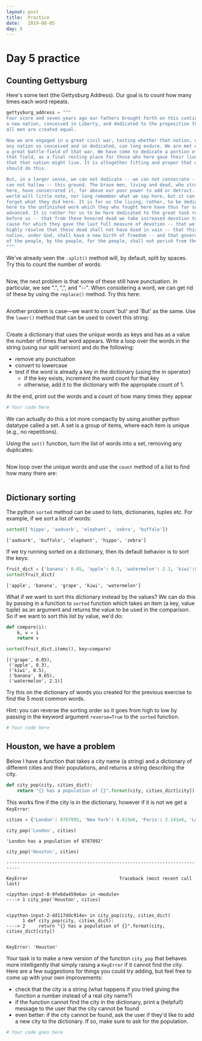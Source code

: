 ```yaml
---
layout: post
title:  Practice
date:   2019-08-05
day: 5
---
```



# Day 5 practice

## Counting Gettysburg

Here's some text (the Gettysburg Address). Our goal is to count how many times each word repeats.


```python
gettysburg_address = """
Four score and seven years ago our fathers brought forth on this continent, 
a new nation, conceived in Liberty, and dedicated to the proposition that 
all men are created equal.

Now we are engaged in a great civil war, testing whether that nation, or 
any nation so conceived and so dedicated, can long endure. We are met on
a great battle-field of that war. We have come to dedicate a portion of
that field, as a final resting place for those who here gave their lives
that that nation might live. It is altogether fitting and proper that we
should do this.

But, in a larger sense, we can not dedicate -- we can not consecrate -- we
can not hallow -- this ground. The brave men, living and dead, who struggled
here, have consecrated it, far above our poor power to add or detract.  The
world will little note, nor long remember what we say here, but it can never
forget what they did here. It is for us the living, rather, to be dedicated
here to the unfinished work which they who fought here have thus far so nobly
advanced. It is rather for us to be here dedicated to the great task remaining
before us -- that from these honored dead we take increased devotion to that
cause for which they gave the last full measure of devotion -- that we here
highly resolve that these dead shall not have died in vain -- that this
nation, under God, shall have a new birth of freedom -- and that government
of the people, by the people, for the people, shall not perish from the earth.
"""
```

We've already seen the `.split()` method will, by default, split by spaces. Try this to count the number of words:


```python

```

Now, the next problem is that some of these still have punctuation. In particular, we see ".", ",", and "--".
When considering a word, we can get rid of these by using the `replace()` method. Try this here:


```python

```

Another problem is case—we want to count 'but' and 'But' as the same. Use the `lower()` method that can be used to covert this string:


```python

```

Create a dictionary that uses the unique words as keys and has as a value the number of times that word appears.
Write a loop over the words in the string (using our split version) and do the following:
- remove any punctuation
- convert to lowercase
- test if the word is already a key in the dictionary (using the in operator)
    * if the key exists, increment the word count for that key
    * otherwise, add it to the dictionary with the appropiate count of 1.
    
At the end, print out the words and a count of how many times they appear


```python
# Your code here
```

We can actually do this a lot more compactly by using another python datatype called a set. A set is a group of items, where each item is unique (e.g., no repetitions).


Using the `set()` function, turn the list of words into a set, removing any duplicates:


```python

```

Now loop over the unique words and use the `count` method of a list to find how many there are:


```python

```

## Dictionary sorting 

The python `sorted` method can be used to lists, dictionaries, tuples etc. For example, if we sort a list of words:


```python
sorted(['hippo', 'aadvark', 'elephant', 'zebra', 'buffalo'])
```




    ['aadvark', 'buffalo', 'elephant', 'hippo', 'zebra']



If we try running sorted on a dictionary, then its default behavior is to sort the keys:


```python
fruit_dict = {'banana': 0.65, 'apple': 0.3, 'watermelon': 2.1, 'kiwi':0.5, 'grape':0.05}
sorted(fruit_dict)
```




    ['apple', 'banana', 'grape', 'kiwi', 'watermelon']



What if we want to sort this dictionary instead by the values? We can do this by passing in a function to `sorted` function which takes an item (a key, value tuple) as an argument and returns the value to be used in the comparison. So if we want to sort this list by value, we'd do:


```python
def compare(i):
    k, v = i
    return v

sorted(fruit_dict.items(), key=compare)
```




    [('grape', 0.05),
     ('apple', 0.3),
     ('kiwi', 0.5),
     ('banana', 0.65),
     ('watermelon', 2.1)]



Try this on the dictionary of words you created for the previous exercise to find the 5 most common words. 

Hint: you can reverse the sorting order so it goes from high to low by passing in the keyword argument `reverse=True` to the `sorted` function.


```python
# Your code here
```

## Houston, we have a problem

Below I have a function that takes a city name (a string) and a dictionary of different cities and their populations, and returns a string describing the city.


```python
def city_pop(city, cities_dict):
    return "{} has a population of {}".format(city, cities_dict[city])
```

This works fine if the city is in the dictionary, however if it is not we get a `KeyError`:


```python
cities = {'London': 8787892, 'New York': 8.623e6, 'Paris': 2.141e6, 'Los Angeles': 4e6}
```


```python
city_pop('London', cities)
```




    'London has a population of 8787892'




```python
city_pop('Houston', cities)
```


    ---------------------------------------------------------------------------

    KeyError                                  Traceback (most recent call last)

    <ipython-input-8-9fe6da459e6a> in <module>
    ----> 1 city_pop('Houston', cities)
    

    <ipython-input-2-dd117ddc914e> in city_pop(city, cities_dict)
          1 def city_pop(city, cities_dict):
    ----> 2     return "{} has a population of {}".format(city, cities_dict[city])
    

    KeyError: 'Houston'


Your task is to make a new version of the function `city_pop` that behaves more intelligently that simply raising a `KeyError` if it cannot find the city. Here are a few suggestions for things you could try adding, but feel free to come up with your own improvements:
- check that the city is a string (what happens if you tried giving the function a number instead of a real city name?)
- if the function cannot find the city in the dictionary, print a (helpful!) message to the user that the city cannot be found
- even better: if the city cannot be found, ask the user if they'd like to add a new city to the dictionary. If so, make sure to ask for the population.


```python
# Your code goes here
```


```python

```
